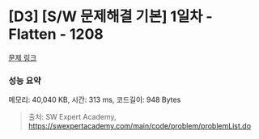 # [D3] [S/W 문제해결 기본] 1일차 - Flatten - 1208 

[문제 링크](https://swexpertacademy.com/main/code/problem/problemDetail.do?contestProbId=AV139KOaABgCFAYh) 

### 성능 요약

메모리: 40,040 KB, 시간: 313 ms, 코드길이: 948 Bytes



> 출처: SW Expert Academy, https://swexpertacademy.com/main/code/problem/problemList.do